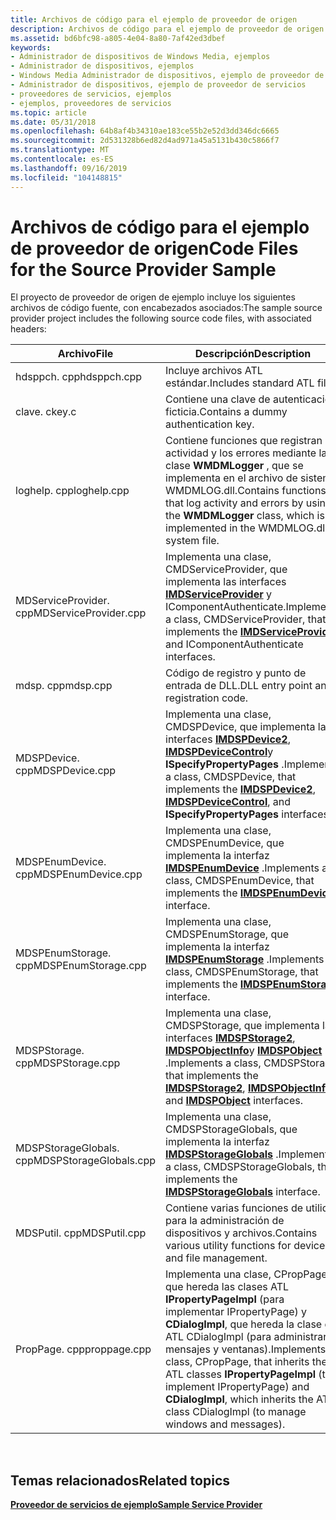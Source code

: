 ```yaml
---
title: Archivos de código para el ejemplo de proveedor de origen
description: Archivos de código para el ejemplo de proveedor de origen
ms.assetid: bd6bfc98-a805-4e04-8a80-7af42ed3dbef
keywords:
- Administrador de dispositivos de Windows Media, ejemplos
- Administrador de dispositivos, ejemplos
- Windows Media Administrador de dispositivos, ejemplo de proveedor de servicios
- Administrador de dispositivos, ejemplo de proveedor de servicios
- proveedores de servicios, ejemplos
- ejemplos, proveedores de servicios
ms.topic: article
ms.date: 05/31/2018
ms.openlocfilehash: 64b8af4b34310ae183ce55b2e52d3dd346dc6665
ms.sourcegitcommit: 2d531328b6ed82d4ad971a45a5131b430c5866f7
ms.translationtype: MT
ms.contentlocale: es-ES
ms.lasthandoff: 09/16/2019
ms.locfileid: "104148815"
---
```

# <a name="code-files-for-the-source-provider-sample"></a><span data-ttu-id="a1def-109">Archivos de código para el ejemplo de proveedor de origen</span><span class="sxs-lookup"><span data-stu-id="a1def-109">Code Files for the Source Provider Sample</span></span>

<span data-ttu-id="a1def-110">El proyecto de proveedor de origen de ejemplo incluye los siguientes archivos de código fuente, con encabezados asociados:</span><span class="sxs-lookup"><span data-stu-id="a1def-110">The sample source provider project includes the following source code files, with associated headers:</span></span>



| <span data-ttu-id="a1def-111">Archivo</span><span class="sxs-lookup"><span data-stu-id="a1def-111">File</span></span>                   | <span data-ttu-id="a1def-112">Descripción</span><span class="sxs-lookup"><span data-stu-id="a1def-112">Description</span></span>                                                                                                                                                                                                     |
|------------------------|-----------------------------------------------------------------------------------------------------------------------------------------------------------------------------------------------------------------|
| <span data-ttu-id="a1def-113">hdsppch. cpp</span><span class="sxs-lookup"><span data-stu-id="a1def-113">hdsppch.cpp</span></span>            | <span data-ttu-id="a1def-114">Incluye archivos ATL estándar.</span><span class="sxs-lookup"><span data-stu-id="a1def-114">Includes standard ATL files.</span></span>                                                                                                                                                                                    |
| <span data-ttu-id="a1def-115">clave. c</span><span class="sxs-lookup"><span data-stu-id="a1def-115">key.c</span></span>                  | <span data-ttu-id="a1def-116">Contiene una clave de autenticación ficticia.</span><span class="sxs-lookup"><span data-stu-id="a1def-116">Contains a dummy authentication key.</span></span>                                                                                                                                                                            |
| <span data-ttu-id="a1def-117">loghelp. cpp</span><span class="sxs-lookup"><span data-stu-id="a1def-117">loghelp.cpp</span></span>            | <span data-ttu-id="a1def-118">Contiene funciones que registran la actividad y los errores mediante la clase **WMDMLogger** , que se implementa en el archivo de sistema WMDMLOG.dll.</span><span class="sxs-lookup"><span data-stu-id="a1def-118">Contains functions that log activity and errors by using the **WMDMLogger** class, which is implemented in the WMDMLOG.dll system file.</span></span>                                                                         |
| <span data-ttu-id="a1def-119">MDServiceProvider. cpp</span><span class="sxs-lookup"><span data-stu-id="a1def-119">MDServiceProvider.cpp</span></span>  | <span data-ttu-id="a1def-120">Implementa una clase, CMDServiceProvider, que implementa las interfaces [**IMDServiceProvider**](/windows/desktop/api/mswmdm/nn-mswmdm-imdserviceprovider) y IComponentAuthenticate.</span><span class="sxs-lookup"><span data-stu-id="a1def-120">Implements a class, CMDServiceProvider, that implements the [**IMDServiceProvider**](/windows/desktop/api/mswmdm/nn-mswmdm-imdserviceprovider) and IComponentAuthenticate interfaces.</span></span>                                                             |
| <span data-ttu-id="a1def-121">mdsp. cpp</span><span class="sxs-lookup"><span data-stu-id="a1def-121">mdsp.cpp</span></span>               | <span data-ttu-id="a1def-122">Código de registro y punto de entrada de DLL.</span><span class="sxs-lookup"><span data-stu-id="a1def-122">DLL entry point and registration code.</span></span>                                                                                                                                                                          |
| <span data-ttu-id="a1def-123">MDSPDevice. cpp</span><span class="sxs-lookup"><span data-stu-id="a1def-123">MDSPDevice.cpp</span></span>         | <span data-ttu-id="a1def-124">Implementa una clase, CMDSPDevice, que implementa las interfaces [**IMDSPDevice2**](/windows/desktop/api/mswmdm/nn-mswmdm-imdspdevice2), [**IMDSPDeviceControl**](/windows/desktop/api/mswmdm/nn-mswmdm-imdspdevicecontrol)y **ISpecifyPropertyPages** .</span><span class="sxs-lookup"><span data-stu-id="a1def-124">Implements a class, CMDSPDevice, that implements the [**IMDSPDevice2**](/windows/desktop/api/mswmdm/nn-mswmdm-imdspdevice2), [**IMDSPDeviceControl**](/windows/desktop/api/mswmdm/nn-mswmdm-imdspdevicecontrol), and **ISpecifyPropertyPages** interfaces.</span></span>                          |
| <span data-ttu-id="a1def-125">MDSPEnumDevice. cpp</span><span class="sxs-lookup"><span data-stu-id="a1def-125">MDSPEnumDevice.cpp</span></span>     | <span data-ttu-id="a1def-126">Implementa una clase, CMDSPEnumDevice, que implementa la interfaz [**IMDSPEnumDevice**](/windows/desktop/api/mswmdm/nn-mswmdm-imdspenumdevice) .</span><span class="sxs-lookup"><span data-stu-id="a1def-126">Implements a class, CMDSPEnumDevice, that implements the [**IMDSPEnumDevice**](/windows/desktop/api/mswmdm/nn-mswmdm-imdspenumdevice) interface.</span></span>                                                                                                  |
| <span data-ttu-id="a1def-127">MDSPEnumStorage. cpp</span><span class="sxs-lookup"><span data-stu-id="a1def-127">MDSPEnumStorage.cpp</span></span>    | <span data-ttu-id="a1def-128">Implementa una clase, CMDSPEnumStorage, que implementa la interfaz [**IMDSPEnumStorage**](/windows/desktop/api/mswmdm/nn-mswmdm-imdspenumstorage) .</span><span class="sxs-lookup"><span data-stu-id="a1def-128">Implements a class, CMDSPEnumStorage, that implements the [**IMDSPEnumStorage**](/windows/desktop/api/mswmdm/nn-mswmdm-imdspenumstorage) interface.</span></span>                                                                                               |
| <span data-ttu-id="a1def-129">MDSPStorage. cpp</span><span class="sxs-lookup"><span data-stu-id="a1def-129">MDSPStorage.cpp</span></span>        | <span data-ttu-id="a1def-130">Implementa una clase, CMDSPStorage, que implementa las interfaces [**IMDSPStorage2**](/windows/desktop/api/mswmdm/nn-mswmdm-imdspstorage2), [**IMDSPObjectInfo**](/windows/desktop/api/mswmdm/nn-mswmdm-imdspobjectinfo)y [**IMDSPObject**](/windows/desktop/api/mswmdm/nn-mswmdm-imdspobject) .</span><span class="sxs-lookup"><span data-stu-id="a1def-130">Implements a class, CMDSPStorage, that implements the [**IMDSPStorage2**](/windows/desktop/api/mswmdm/nn-mswmdm-imdspstorage2), [**IMDSPObjectInfo**](/windows/desktop/api/mswmdm/nn-mswmdm-imdspobjectinfo), and [**IMDSPObject**](/windows/desktop/api/mswmdm/nn-mswmdm-imdspobject) interfaces.</span></span>                    |
| <span data-ttu-id="a1def-131">MDSPStorageGlobals. cpp</span><span class="sxs-lookup"><span data-stu-id="a1def-131">MDSPStorageGlobals.cpp</span></span> | <span data-ttu-id="a1def-132">Implementa una clase, CMDSPStorageGlobals, que implementa la interfaz [**IMDSPStorageGlobals**](/windows/desktop/api/mswmdm/nn-mswmdm-imdspstorageglobals) .</span><span class="sxs-lookup"><span data-stu-id="a1def-132">Implements a class, CMDSPStorageGlobals, that implements the [**IMDSPStorageGlobals**](/windows/desktop/api/mswmdm/nn-mswmdm-imdspstorageglobals) interface.</span></span>                                                                                      |
| <span data-ttu-id="a1def-133">MDSPutil. cpp</span><span class="sxs-lookup"><span data-stu-id="a1def-133">MDSPutil.cpp</span></span>           | <span data-ttu-id="a1def-134">Contiene varias funciones de utilidad para la administración de dispositivos y archivos.</span><span class="sxs-lookup"><span data-stu-id="a1def-134">Contains various utility functions for device and file management.</span></span>                                                                                                                                              |
| <span data-ttu-id="a1def-135">PropPage. cpp</span><span class="sxs-lookup"><span data-stu-id="a1def-135">proppage.cpp</span></span>           | <span data-ttu-id="a1def-136">Implementa una clase, CPropPage, que hereda las clases ATL **IPropertyPageImpl** (para implementar IPropertyPage) y **CDialogImpl**, que hereda la clase de ATL CDialogImpl (para administrar mensajes y ventanas).</span><span class="sxs-lookup"><span data-stu-id="a1def-136">Implements a class, CPropPage, that inherits the ATL classes **IPropertyPageImpl** (to implement IPropertyPage) and **CDialogImpl**, which inherits the ATL class CDialogImpl (to manage windows and messages).</span></span> |



 

## <a name="related-topics"></a><span data-ttu-id="a1def-137">Temas relacionados</span><span class="sxs-lookup"><span data-stu-id="a1def-137">Related topics</span></span>

<dl> <dt>

[<span data-ttu-id="a1def-138">**Proveedor de servicios de ejemplo**</span><span class="sxs-lookup"><span data-stu-id="a1def-138">**Sample Service Provider**</span></span>](sample-service-provider.md)
</dt> </dl>

 

 




